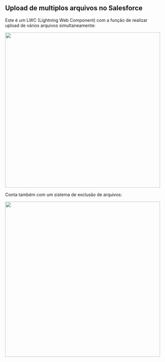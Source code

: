 ## Upload de multiplos arquivos no Salesforce

<p>Este é um LWC (Lightning Web Component) com a função de realizar upload de vários arquivos simultaneamente:</p>
<img src="https://github.com/Gaspar3651/Static-Resource/blob/main/Salesforce/UploadFiles/uploadFiles.gif" height="500">


<p>Conta também com um sistema de exclusão de arquivos:</p>
<img src="https://github.com/Gaspar3651/Static-Resource/blob/main/Salesforce/UploadFiles/removeFiles.gif" height="500">
